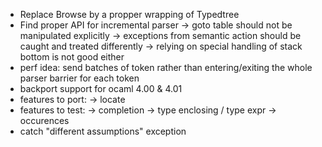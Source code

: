 - Replace Browse by a propper wrapping of Typedtree
- Find proper API for incremental parser
  -> goto table should not be manipulated explicitly
  -> exceptions from semantic action should be caught and treated differently
  -> relying on special handling of stack bottom is not good either
- perf idea: send batches of token rather than entering/exiting the whole
  parser barrier for each token
- backport support for ocaml 4.00 & 4.01
- features to port:
  -> locate
- features to test:
  -> completion
  -> type enclosing / type expr
  -> occurences
- catch "different assumptions" exception

